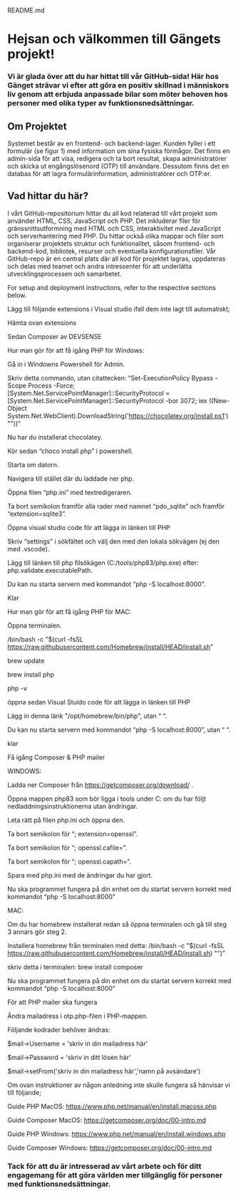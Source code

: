 README.md 

 

# Hejsan och välkommen till Gängets projekt!  

 

### Vi är glada över att du har hittat till vår GitHub-sida! Här hos Gänget strävar vi efter att göra en positiv skillnad i människors liv genom att erbjuda anpassade bilar som möter behoven hos personer med olika typer av funktionsnedsättningar. 

 

## Om Projektet 

Systemet består av en frontend- och backend-lager. Kunden fyller i ett formulär (se figur 1) med information om sina fysiska förmågor. Det finns en admin-sida för att visa, redigera och ta bort resultat, skapa administratörer och skicka ut engångslösenord (OTP) till användare. Dessutom finns det en databas för att lagra formulärinformation, administratörer och OTP:er. 

 

## Vad hittar du här? 

I vårt GitHub-repositorium hittar du all kod relaterad till vårt projekt som använder HTML, CSS, JavaScript och PHP. Det inkluderar filer för gränssnittsutformning med HTML och CSS, interaktivitet med JavaScript och serverhantering med PHP. Du hittar också olika mappar och filer som organiserar projektets struktur och funktionalitet, såsom frontend- och backend-kod, bibliotek, resurser och eventuella konfigurationsfiler. Vår GitHub-repo är en central plats där all kod för projektet lagras, uppdateras och delas med teamet och andra intressenter för att underlätta utvecklingsprocessen och samarbetet. 

 

 

For setup and deployment instructions, refer to the respective sections below. 

Lägg till följande extensions i Visual studio ifall dem inte lagt till automatiskt; 

 

Hämta ovan extensions 

Sedan Composer av DEVSENSE 

Hur man gör för att få igång PHP för Windows: 

Gå in i Windowns Powershell för Admin. 

Skriv detta commando, utan citattecken: “Set-ExecutionPolicy Bypass -Scope Process -Force; [System.Net.ServicePointManager]::SecurityProtocol = [System.Net.ServicePointManager]::SecurityProtocol -bor 3072; iex ((New-Object System.Net.WebClient).DownloadString('https://chocolatey.org/install.ps1') "‌"))“ 

Nu har du installerat chocolatey. 

Kör sedan “choco install php” i powershell. 

Starta om datorn. 

Navigera till stället där du laddade ner php. 

Öppna filen “php.ini” med textredigeraren. 

Ta bort semikolon framför alla rader med namnet “pdo_sqlite” och framför “extension=sqlite3”. 

Öppna visual studio code för att lägga in länken till PHP 

 Skriv “settings” i sökfältet och välj den med den lokala sökvägen (ej den med .vscode). 

 Lägg till länken till php filsökägen (C:/tools/php83/php.exe) efter: php.validate.executablePath. 

 Du kan nu starta servern med kommandot “php -S localhost:8000”. 

 Klar 

 

 

Hur man gör för att få igång PHP för MAC: 

Öppna terminalen. 

/bin/bash -c "$(curl -fsSL https://raw.githubusercontent.com/Homebrew/install/HEAD/install.sh" 

brew update 

brew install php 

php -v 

öppna sedan Visual Stuido code för att lägga in länken till PHP 

Lägg in denna länk "/opt/homebrew/bin/php", utan “ “. 

Du kan nu starta servern med kommandot “php -S localhost:8000”, utan “ “. 

klar 

 

 

Få igång Composer & PHP mailer 

WINDOWS: 

Ladda ner Composer från https://getcomposer.org/download/ . 

Öppna mappen php83 som bör ligga i tools under C: om du har följt nedladdningsinstruktionerna utan ändringar. 

Leta rätt på filen php.ini och öppna den. 

Ta bort semikolon för “; extension=openssl”. 

Ta bort semikolon för “; openssl.cafile=”. 

Ta bort semikolon för “; openssl.capath=”. 

Spara med php.ini med de ändringar du har gjort. 

Nu ska programmet fungera på din enhet om du startat servern korrekt med kommandot “php -S localhost:8000” 

 

 

 

MAC: 

Om du har homebrew installerat redan så öppna terminalen och gå till steg 3 annars gör steg 2. 

Installera homebrew från terminalen med detta: /bin/bash -c "$(curl -fsSL https://raw.githubusercontent.com/Homebrew/install/HEAD/install.sh) "‌")" 

skriv detta i terminalen: brew install composer 

Nu ska programmet fungera på din enhet om du startat servern korrekt med kommandot “php -S localhost:8000” 

 

 
För att PHP mailer ska fungera 

Ändra mailadress i otp.php-filen i PHP-mappen. 

Följande kodrader behöver ändras: 

$mail->Username = 'skriv in din mailadress här'  

$mail->Password = 'skriv in ditt lösen här' 

$mail->setFrom('skriv in din mailadress här','namn på avsändare') 

 

Om ovan instruktioner av någon anledning inte skulle fungera så hänvisar vi till följande; 

Guide PHP MacOS: https://www.php.net/manual/en/install.macosx.php 

Guide Composer MacOS: https://getcomposer.org/doc/00-intro.md 

Guide PHP Windows: https://www.php.net/manual/en/install.windows.php 

Guide Composer Windows: https://getcomposer.org/doc/00-intro.md 

 

 

### Tack för att du är intresserad av vårt arbete och för ditt engagemang för att göra världen mer tillgänglig för personer med funktionsnedsättningar. 

 
